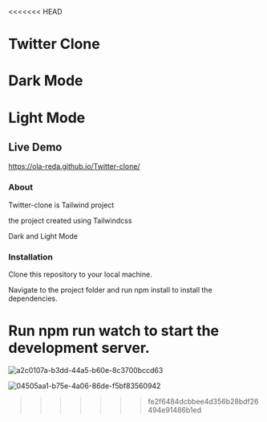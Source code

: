 <<<<<<< HEAD
# Twitter Clone

# Dark Mode

# Light Mode 

## Live Demo

https://ola-reda.github.io/Twitter-clone/

### About

Twitter-clone is Tailwind project

the project created using Tailwindcss 

Dark and Light Mode

### Installation

Clone this repository to your local machine.

Navigate to the project folder and run npm install to install the dependencies.

Run npm run watch to start the development server.
=======
![a2c0107a-b3dd-44a5-b60e-8c3700bccd63](https://github.com/Ola-Reda/Twitter-clone/assets/78170370/9c86cad9-ac28-4e4c-b8d3-d0481b8c3eda)

![04505aa1-b75e-4a06-86de-f5bf83560942](https://github.com/Ola-Reda/Twitter-clone/assets/78170370/08c64999-e3b0-4a8e-8ddd-9e4b0a2a207b)
>>>>>>> fe2f6484dcbbee4d356b28bdf26494e91486b1ed
